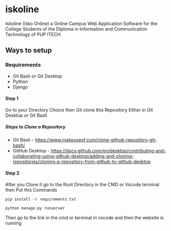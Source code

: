 # iskoline
Iskoline (Isko Online) a Online Campus Web Application Software for the College Students of 
the Diploma in Information and Communication Technology of PUP ITECH


## Ways to setup
### Requirements 
- Git Bash or Git Desktop
- Python
- Django 

#### Step 1
Go to your Directory Choice then Git clone this Repository Either in Git Desktop or Git Bash
##### Steps to Clone a Repository 
- Git Bash - https://www.makeuseof.com/clone-github-repository-git-bash/
- GitHub Desktop -  https://docs.github.com/en/desktop/contributing-and-collaborating-using-github-desktop/adding-and-cloning-repositories/cloning-a-repository-from-github-to-github-desktop

#### Step 2
After you Clone it go to the Root Directory in the CMD or Vscode terminal then Put this Commands

``` Requirements
pip install -r requirements.txt
```

``` 
python manage.py runserver
```

Then go to the link in the cmd or terminal in vscode and then the website is running
